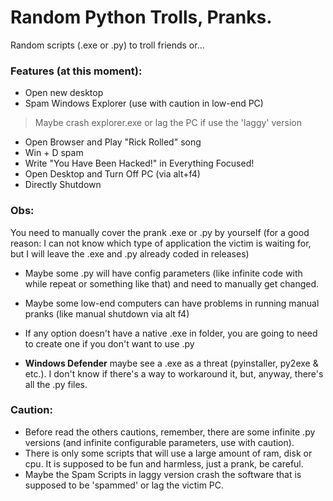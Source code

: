 # Random Python Trolls, Pranks.

Random scripts (.exe or .py) to troll friends or...

### Features (at this moment):
- Open new desktop
- Spam Windows Explorer (use with caution in low-end PC)
> Maybe crash explorer.exe or lag the PC if use the 'laggy' version
- Open Browser and Play "Rick Rolled" song
- Win + D spam
- Write "You Have Been Hacked!" in Everything Focused!
- Open Desktop and Turn Off PC (via alt+f4)
- Directly Shutdown

### Obs:

You need to manually cover the prank .exe or .py by yourself (for a good reason: I can not know which type of application the victim is waiting for, but I will leave the .exe and .py already coded in releases)
- Maybe some .py will have config parameters (like infinite code with while repeat or something like that) and need to manually get changed.
- Maybe some low-end computers can have problems in running manual pranks (like manual shutdown via alt f4)
- If any option doesn't have a native .exe in folder, you are going to need to create one if you don't want to use .py

- **Windows Defender** maybe see a .exe as a threat (pyinstaller, py2exe & etc.). I don't know if there's a way to workaround it, but, anyway, there's all the .py files.

### Caution:
- Before read the others cautions, remember, there are some infinite .py versions (and infinite configurable parameters, use with caution).
- There is only some scripts that will use a large amount of ram, disk or cpu. It is supposed to be fun and harmless, just a prank, be careful.
- Maybe the Spam Scripts in laggy version crash the software that is supposed to be 'spammed' or lag the victim PC.
